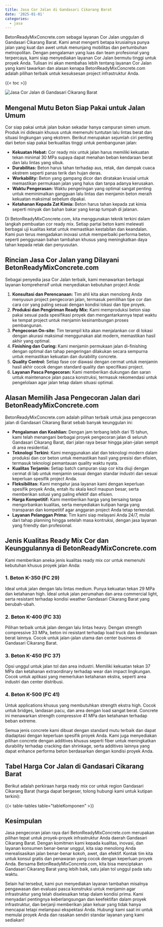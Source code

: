 ```yaml
---
title: Jasa Cor Jalan di Gandasari Cikarang Barat
date: '2025-01-01'
categories:
  - jasa
---
```


BetonReadyMixConcrete.com sebagai layanan Cor Jalan unggulan di Gandasari Cikarang Barat. Kami amat mengerti betapa krusialnya punya jalan yang kuat dan awet untuk menunjang mobilitas dan pertumbuhan metropolitan. Dengan pengalaman yang luas dan team profesional yang terpercaya, kami siap menyediakan layanan Cor Jalan bermutu tinggi untuk proyek Anda. Tulisan ini akan membahas lebih tentang layanan Cor Jalan yang kami tawarkan dan alasan kenapa BetonReadyMixConcrete.com adalah pilihan terbaik untuk kesuksesan project infrastruktur Anda.

{{< toc >}}

![Jasa Cor Jalan di Gandasari Cikarang Barat](https://betoncor8.github.io/cor/harga-beton-readymix-concrete%20(32).png)

## Mengenal Mutu Beton Siap Pakai untuk Jalan Umum

Cor siap pakai untuk jalan bukan sekadar hanya campuran simen umum. Produk ini didesain khusus untuk memenuhi tuntutan lalu lintas berat dan situasi lingkungan yang ekstrem. Berikut merupakan sejumlah ciri penting dari beton siap pakai berkualitas tinggi untuk pembangunan jalan:

- **Kekuatan Hebat:** Cor ready mix untuk jalan harus memiliki kekuatan tekan minimal 30 MPa supaya dapat menahan beban kendaraan berat dan lalu lintas yang sibuk.
- **Durabilitas:** Beton harus tahan terhadap aus, retak, dan dampak cuaca ekstrem seperti panas terik dan hujan deras.
- **Workability:** Beton yang gampang dicor dan diratakan krusial untuk memastikan permukaan jalan yang halus dan tanpa adanya kerusakan.
- **Waktu Pengerasan:** Waktu pengeringan yang optimal sangat penting untuk meminimalkan gangguan lalu lintas dan menjamin beton meraih kekuatan maksimal sebelum dipakai.
- **Ketahanan Kepada Zat Kimia:** Beton harus tahan kepada zat kimia seperti minyak dan bahan bakar yang kerap tumpah di jalanan.

Di BetonReadyMixConcrete.com, kita menggunakan teknik terkini dalam langkah pembuatan cor ready mix. Setiap partai beton kami melewati berbagai uji kualitas ketat untuk memastikan kestabilan dan keandalan. Kami pun terus mengadakan inovasi untuk memperbaiki performa beton, seperti penggunaan bahan tambahan khusus yang meningkatkan daya tahan kepada retak dan penyusutan.

## Rincian Jasa Cor Jalan yang Dilayani BetonReadyMixConcrete.com

Sebagai penyedia jasa Cor Jalan terbaik, kami menawarkan berbagai layanan komprehensif untuk menyediakan kebutuhan project Anda:

1. **Konsultasi dan Perencanaan:** Tim ahli kita akan menolong Anda menyusun project pengecoran jalan, termasuk pemilihan tipe cor dan cara cor yang paling sesuai dengan kondisi lokasi dan tipe proyek.
2. **Produksi dan Pengiriman Ready Mix:** Kami memproduksi beton siap pakai sesuai pada spesifikasi proyek dan mengantarkannya tepat waktu ke tempat project untuk menjamin kesinambungan proses pembangunan.
3. **Pengecoran On-site:** Tim terampil kita akan menjalankan cor di lokasi dengan akurasi maksimal menggunakan alat modern, memastikan hasil akhir yang optimal.
4. **Finishing dan Curing:** Kami menjamin permukaan jalan di-finishing dengan optimal dan tahap pengeringan dilakukan secara sempurna untuk memastikan kekuatan dan durability concrete.
5. **Quality Control:** Setiap fase cor diawasi dengan cermat untuk menjamin hasil akhir cocok dengan standard quality dan specifikasi project.
6. **Layanan Pasca Pengecoran:** Kami memberikan dukungan dan saran untuk maintenance jalan pasca konstruksi, termasuk rekomendasi untuk pengelolaan agar jalan tetap dalam situasi optimal.

## Alasan Memilih Jasa Pengecoran Jalan dari BetonReadyMixConcrete.com

BetonReadyMixConcrete.com adalah pilihan terbaik untuk jasa pengecoran jalan di Gandasari Cikarang Barat sebab banyak keunggulan ini:

- **Pengalaman dan Keahlian:** Dengan jam terbang lebih dari 15 tahun, kami telah menangani berbagai proyek pengecoran jalan di seluruh Gandasari Cikarang Barat, dari jalan raya besar hingga jalan-jalan sempit di area residential.
- **Teknologi Terkini:** Kami menggunakan alat dan teknologi modern dalam produksi dan cor beton untuk memastikan hasil yang presisi dan efisien, termasuk teknologi pemantauan quality waktu nyata.
- **Kualitas Terjamin:** Setiap batch campuran siap cor kita diuji dengan cermat di lab untuk menjamin sesuai dengan standar industri dan sesuai keperluan spesifik project Anda.
- **Fleksibilitas:** Kami mengatur jasa layanan kami dengan keperluan spesifik proyek Anda, entah itu skala kecil maupun besar, serta memberikan solusi yang paling efektif dan efisien.
- **Harga Kompetitif:** Kami memberikan harga yang bersaing tanpa mengorbankan kualitas, serta menyediakan kutipan harga yang transparan dan kompetitif agar anggaran project Anda tetap terkendali.
- **Layanan Pelanggan Prima:** Tim kami siap melayani Anda 24/7, mulai dari tahap planning hingga setelah masa kontruksi, dengan jasa layanan yang friendly dan profesional.

## Jenis Kualitas Ready Mix Cor dan Keunggulannya di BetonReadyMixConcrete.com

Kami memberikan aneka jenis kualitas ready mix cor untuk memenuhi kebutuhan khusus proyek jalan Anda:

### 1\. Beton K-350 (FC 29)

Ideal untuk jalan dengan lalu lintas medium. Punya kekuatan tekan 29 MPa dan ketahanan high. Ideal untuk jalan perumahan dan area commercial light, serta resistant terhadap kondisi weather Gandasari Cikarang Barat yang berubah-ubah.

### 2\. Beton K-400 (FC 33)

Pilihan terbaik untuk jalan dengan lalu lintas heavy. Dengan strength compressive 33 MPa, beton ini resistant terhadap load truck dan kendaraan berat lainnya. Cocok untuk jalan-jalan utama dan center business di Gandasari Cikarang Barat.

### 3\. Beton K-450 (FC 37)

Opsi unggul untuk jalan tol dan area industri. Memiliki kekuatan tekan 37 MPa dan ketahanan extraordinary terhadap wear dan impact lingkungan. Cocok untuk aplikasi yang memerlukan ketahanan ekstra, seperti area industri dan center distribusi.

### 4\. Beton K-500 (FC 41)

Untuk applications khusus yang membutuhkan strength ekstra high. Cocok untuk bridges, landasan pacu, dan area dengan load sangat berat. Concrete ini menawarkan strength compressive 41 MPa dan ketahanan terhadap beban extreme.

Semua jenis concrete kami dibuat dengan standard mutu terbaik dan dapat diadaptasi dengan keperluan spesifik proyek Anda. Kami juga menyediakan pilihan concrete dengan additives khusus seperti fiber untuk meningkatkan durability terhadap cracking dan shrinkage, serta additives lainnya yang dapat enhance performa beton berdasarkan dengan kondisi proyek Anda.

## Tabel Harga Cor Jalan di Gandasari Cikarang Barat

Berikut adalah perkiraan harga ready mix cor untuk region Gandasari Cikarang Barat (harga dapat bergeser, tolong hubungi kami untuk kutipan terkini):

{{< table-tables table="tableKomponen" >}}

## Kesimpulan

Jasa pengecoran jalan raya dari BetonReadyMixConcrete.com merupakan pilihan tepat untuk proyek-proyek infrastruktur Anda daerah Gandasari Cikarang Barat. Dengan komitmen kami kepada kualitas, inovasi, dan layanan konsumen benar-benar unggul, kita siap menolong Anda merealisasikan jalan benar-benar kokoh, awet, dan efektif. Kontak tim kita untuk konsul gratis dan penawaran yang cocok dengan keperluan proyek Anda. Bersama BetonReadyMixConcrete.com, kita bisa menciptakan Gandasari Cikarang Barat yang lebih baik, satu jalan tol unggul pada satu waktu.

Selain hal tersebut, kami pun menyediakan layanan tambahan misalnya pengawasan dan evaluasi pasca konstruksi untuk menjamin agar infrastruktur yang telah diselesaikan tetap dalam kondisi prima. Kami menyadari pentingnya keberlangsungan dan keefektifan dalam proyek infrastruktur, dan berjanji memberikan jalan keluar yang tidak hanya mencapai tetapi melampaui ekspektasi Anda. Hubungi kami saat ini untuk memulai proyek Anda dan rasakan sendiri standar layanan yang kami sediakan!
